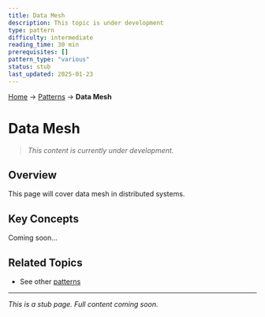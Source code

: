 ```yaml
---
title: Data Mesh
description: This topic is under development
type: pattern
difficulty: intermediate
reading_time: 30 min
prerequisites: []
pattern_type: "various"
status: stub
last_updated: 2025-01-23
---
```


<!-- Navigation -->
[Home](../index.md) → [Patterns](index.md) → **Data Mesh**

# Data Mesh

> *This content is currently under development.*

## Overview

This page will cover data mesh in distributed systems.

## Key Concepts

Coming soon...

## Related Topics

- See other [patterns](index.md)

---

*This is a stub page. Full content coming soon.*
